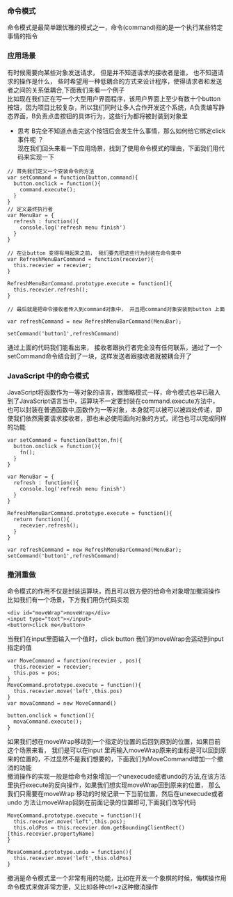 ### 命令模式
命令模式是最简单跟优雅的模式之一，命令(command)指的是一个执行某些特定事情的指令
### 应用场景
有时候需要向某些对象发送请求， 但是并不知道请求的接收者是谁， 也不知道请求的操作是什么， 些时希望用一种低耦合的方式来设计程序，使得请求者和发送者之间的关系低耦合,下面我们来看一个例子   
比如现在我们正在写一个大型用户界面程序，该用户界面上至少有数十个button按钮，因为项目比较复杂，所以我们同时让多人合作开发这个系统，A负责编写静态界面，B负责点击按钮的具体行为，这些行为都将被封装到对象里  
- 思考
B完全不知道点击完这个按钮后会发生什么事情，那么如何给它绑定click事件呢 ？   
现在我们回头来看一下应用场景，找到了使用命令模式的理由，下面我们用代码来实现一下
```
// 首先我们定义一个安装命令的方法
var setCommand = function(button,command){
  button.onclick = function(){
    command.execute();
  }
}
// 定义最终执行者
var MenuBar = {
  refresh : function(){
    console.log('refresh menu finish')
  }
}

// 在让button 变得有用起来之前， 我们要先把这些行为封装在命令类中
var RefreshMenuBarCommand = function(recevier){
  this.recevier = recevier;
}

RefreshMenuBarCommand.prototype.execute = function(){
  this.recevier.refresh();
}

// 最后就是把命令接收者传入到command对象中， 并且把command对象安装到button 上面

var refreshCommand = new RefreshMenuBarCommand(MenuBar);

setCommand('button1',refreshCommand)
```

通过上面的代码我们能看出来， 接收者跟执行者完全没有任何联系，通过了一个setCommand命令结合到了一块，这样发送者跟接收者就被耦合开了

### JavaScript 中的命令模式
JavaScript将函数作为一等对象的语言，跟策略模式一样，命令模式也早已融入到了JavaScript语言当中，运算块不一定要封装在command.execute方法中， 也可以封装在普通函数中,函数作为一等对象，本身就可以被可以被四处传递，即使我们依然需要请求接收者，那也未必使用面向对象的方式，闭包也可以完成同样的功能
```
var setCommand = function(button,fn){
  button.onclick = function(){
    fn();
  }
}

var MenuBar = {
  refresh : function(){
    console.log('refresh menu finish')
  }
}

RefreshMenuBarCommand.prototype.execute = function(){
  return function(){
    recevier.refresh();
  }
}

var refreshCommand = new RefreshMenuBarCommand(MenuBar);
setCommand('button1',refreshCommand)
```
### 撤消重做
命令模式的作用不仅是封装运算块，而且可以很方便的给命令对象增加撤消操作  
比如我们有一个场景，下方我们用伪代码实现
```
<div id="moveWrap">moveWrap</div>
<input type="text"></input>
<button>click me</button>
```
当我们在input里面输入一个值时，click button 我们的moveWrap会运动到input 指定的值
```
var MoveCommand = function(recevier , pos){
  this.recevier = recevier;
  this.pos = pos;
}
MoveCommand.prototype.execute = function(){
  this.recevier.move('left',this.pos)
}
var movaCommand = new MoveCommand()

button.onclick = function(){
  movaCommand.execute();
}
```
如果我们想在moveWrap移动到一个指定的位置的后回到原到的位置，如果目前这个场景来看， 我们是可以在input 里再输入moveWrap原来的坐标是可以回到原来的位置的，不过显然不是我们想要的，下面我们为MoveCommand增加一个撤消的功能  
撤消操作的实现一般是给命令对象增加一个unexecude或者undo的方法,在该方法里执行execute的反向操作，如果我们想实现moveWrap回到原来的位置， 那么我们只需要在moveWrap 移动的时候记录一下当前位置，然后在unexecude或者undo 方法让moveWrap回到在前面记录的位置即可,下面我们改写代码
```
MoveCommand.prototype.execute = function(){
  this.recevier.move('left',this.pos);
  this.oldPos = this.recevier.dom.getBoundingClientRect()[this.recevier.propertyName]
}

MovaCommand.prototype.undo = function(){
  this.recevier.move('left',this.oldPos)
}
```
撤消是命令模式里一个非常有用的功能，比如在开发一个象棋的时候，悔棋操作用命令模式来做非常方便，又比如各种ctrl+z这种撤消操作
